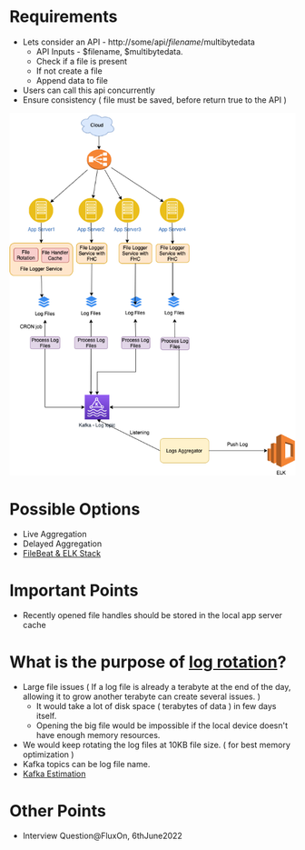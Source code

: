 # Requirements
- Lets consider an API - http://some/api/$filename/$multibytedata
  - API Inputs - $filename, $multibytedata.
  - Check if a file is present
  - If not create a file
  - Append data to file
- Users can call this api concurrently
- Ensure consistency ( file must be saved, before return true to the API )

<img title="Logging-File-Aggregation" alt="Alt text" src="Logging-File-Aggregation.drawio.png">

# Possible Options
- Live Aggregation
- Delayed Aggregation
- [FileBeat & ELK Stack](https://www.elastic.co/guide/en/beats/filebeat/current/how-filebeat-works.html)

# Important Points
- Recently opened file handles should be stored in the local app server cache

# What is the purpose of [log rotation](https://www.mezmo.com/learn-log-management/what-is-log-rotation-how-does-it-work)?
- Large file issues ( If a log file is already a terabyte at the end of the day, allowing it to grow another terabyte can create several issues. )
  - It would take a lot of disk space ( terabytes of data ) in few days itself.
  - Opening the big file would be impossible if the local device doesn't have enough memory resources.
- We would keep rotating the log files at 10KB file size. ( for best memory optimization )
- Kafka topics can be log file name.
- [Kafka Estimation](../DesignComponents/Kafka)   
 
# Other Points
- Interview Question@FluxOn, 6thJune2022
